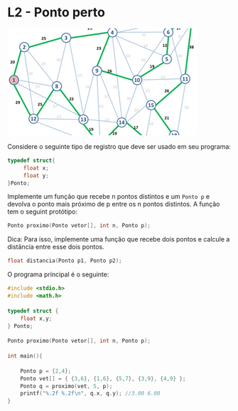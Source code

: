 # L2 - Ponto perto

![]( cover.jpg)

Considere o seguinte tipo de registro que deve ser usado em seu programa:

```C
typedef struct{
     float x; 
     float y;
}Ponto;
```

Implemente um função que recebe n pontos distintos e um `Ponto p` e devolva o ponto mais próximo de p entre os n pontos distintos. A função tem o seguint protótipo:

```c
Ponto proximo(Ponto vetor[], int n, Ponto p);
```

Dica: Para isso, implemente uma função que recebe dois pontos e calcule a distância entre esse dois pontos.

```c
float distancia(Ponto p1, Ponto p2);
```

O programa principal é o seguinte:

```c
#include <stdio.h>
#include <math.h>

typedef struct {
    float x,y;
} Ponto;

Ponto proximo(Ponto vetor[], int n, Ponto p);

int main(){
    
    Ponto p = {2,4};
    Ponto vet[] = { {3,6}, {1,6}, {5,7}, {3,9}, {4,9} };
    Ponto q = proximo(vet, 5, p);
    printf("%.2f %.2f\n", q.x, q.y); //3.00 6.00 
}
```



